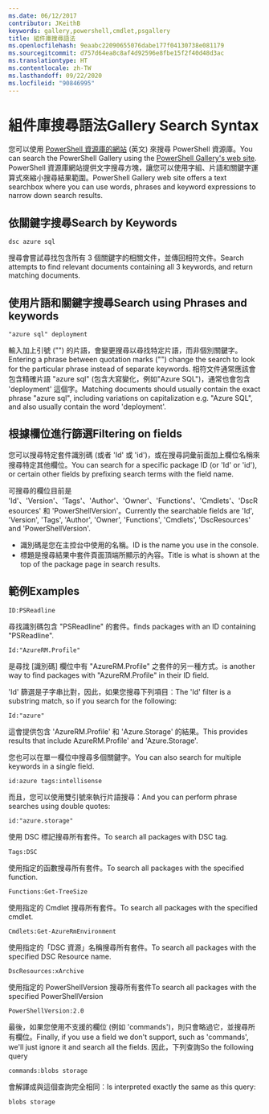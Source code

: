 ```yaml
---
ms.date: 06/12/2017
contributor: JKeithB
keywords: gallery,powershell,cmdlet,psgallery
title: 組件庫搜尋語法
ms.openlocfilehash: 9eaabc22090655076dabe177f04130738e081179
ms.sourcegitcommit: d757d64ea8c8af4d92596e8fbe15f2f40d48d3ac
ms.translationtype: HT
ms.contentlocale: zh-TW
ms.lasthandoff: 09/22/2020
ms.locfileid: "90846995"
---
```

# <a name="gallery-search-syntax"></a><span data-ttu-id="25a10-103">組件庫搜尋語法</span><span class="sxs-lookup"><span data-stu-id="25a10-103">Gallery Search Syntax</span></span>

<span data-ttu-id="25a10-104">您可以使用 [PowerShell 資源庫的網站](https://www.powershellgallery.com/) \(英文\) 來搜尋 PowerShell 資源庫。</span><span class="sxs-lookup"><span data-stu-id="25a10-104">You can search the PowerShell Gallery using the [PowerShell Gallery's web site](https://www.powershellgallery.com/).</span></span> <span data-ttu-id="25a10-105">PowerShell 資源庫網站提供文字搜尋方塊，讓您可以使用字組、片語和關鍵字運算式來縮小搜尋結果範圍。</span><span class="sxs-lookup"><span data-stu-id="25a10-105">PowerShell Gallery web site offers a text searchbox where you can use words, phrases and keyword expressions to narrow down search results.</span></span>

## <a name="search-by-keywords"></a><span data-ttu-id="25a10-106">依關鍵字搜尋</span><span class="sxs-lookup"><span data-stu-id="25a10-106">Search by Keywords</span></span>

```Syntax
dsc azure sql
```

<span data-ttu-id="25a10-107">搜尋會嘗試尋找包含所有 3 個關鍵字的相關文件，並傳回相符文件。</span><span class="sxs-lookup"><span data-stu-id="25a10-107">Search attempts to find relevant documents containing all 3 keywords, and return matching documents.</span></span>

## <a name="search-using-phrases-and-keywords"></a><span data-ttu-id="25a10-108">使用片語和關鍵字搜尋</span><span class="sxs-lookup"><span data-stu-id="25a10-108">Search using Phrases and keywords</span></span>

```Syntax
"azure sql" deployment
```

<span data-ttu-id="25a10-109">輸入加上引號 ("") 的片語，會變更搜尋以尋找特定片語，而非個別關鍵字。</span><span class="sxs-lookup"><span data-stu-id="25a10-109">Entering a phrase between quotation marks ("") change the search to look for the particular phrase instead of separate keywords.</span></span> <span data-ttu-id="25a10-110">相符文件通常應該會包含精確片語 "azure sql" (包含大寫變化，例如"Azure SQL")，通常也會包含 'deployment' 這個字。</span><span class="sxs-lookup"><span data-stu-id="25a10-110">Matching documents should usually contain the exact phrase "azure sql", including variations on capitalization e.g. "Azure SQL", and also usually contain the word 'deployment'.</span></span>

## <a name="filtering-on-fields"></a><span data-ttu-id="25a10-111">根據欄位進行篩選</span><span class="sxs-lookup"><span data-stu-id="25a10-111">Filtering on fields</span></span>

<span data-ttu-id="25a10-112">您可以搜尋特定套件識別碼 (或者 'Id' 或 'id')，或在搜尋詞彙前面加上欄位名稱來搜尋特定其他欄位。</span><span class="sxs-lookup"><span data-stu-id="25a10-112">You can search for a specific package ID (or 'Id' or 'id'), or certain other fields by prefixing search terms with the field name.</span></span>

<span data-ttu-id="25a10-113">可搜尋的欄位目前是 'Id'、'Version'、'Tags'、'Author'、'Owner'、'Functions'、'Cmdlets'、'DscResources' 和 'PowerShellVersion'。</span><span class="sxs-lookup"><span data-stu-id="25a10-113">Currently the searchable fields are 'Id', 'Version', 'Tags', 'Author', 'Owner', 'Functions', 'Cmdlets', 'DscResources' and 'PowerShellVersion'.</span></span>

- <span data-ttu-id="25a10-114">識別碼是您在主控台中使用的名稱。</span><span class="sxs-lookup"><span data-stu-id="25a10-114">ID is the name you use in the console.</span></span>
- <span data-ttu-id="25a10-115">標題是搜尋結果中套件頁面頂端所顯示的內容。</span><span class="sxs-lookup"><span data-stu-id="25a10-115">Title is what is shown at the top of the package page in search results.</span></span>

## <a name="examples"></a><span data-ttu-id="25a10-116">範例</span><span class="sxs-lookup"><span data-stu-id="25a10-116">Examples</span></span>

```Syntax
ID:PSReadline
```

<span data-ttu-id="25a10-117">尋找識別碼包含 "PSReadline" 的套件。</span><span class="sxs-lookup"><span data-stu-id="25a10-117">finds packages with an ID containing "PSReadline".</span></span>

```Syntax
Id:"AzureRM.Profile"
```

<span data-ttu-id="25a10-118">是尋找 [識別碼] 欄位中有 "AzureRM.Profile" 之套件的另一種方式。</span><span class="sxs-lookup"><span data-stu-id="25a10-118">is another way to find packages with "AzureRM.Profile" in their ID field.</span></span>

<span data-ttu-id="25a10-119">'Id' 篩選是子字串比對，因此，如果您搜尋下列項目︰</span><span class="sxs-lookup"><span data-stu-id="25a10-119">The 'Id' filter is a substring match, so if you search for the following:</span></span>

```Syntax
Id:"azure"
```

<span data-ttu-id="25a10-120">這會提供包含 'AzureRM.Profile' 和 'Azure.Storage' 的結果。</span><span class="sxs-lookup"><span data-stu-id="25a10-120">This provides results that include AzureRM.Profile' and 'Azure.Storage'.</span></span>

<span data-ttu-id="25a10-121">您也可以在單一欄位中搜尋多個關鍵字。</span><span class="sxs-lookup"><span data-stu-id="25a10-121">You can also search for multiple keywords in a single field.</span></span>

```Syntax
id:azure tags:intellisense
```

<span data-ttu-id="25a10-122">而且，您可以使用雙引號來執行片語搜尋：</span><span class="sxs-lookup"><span data-stu-id="25a10-122">And you can perform phrase searches using double quotes:</span></span>

```Syntax
id:"azure.storage"
```

<span data-ttu-id="25a10-123">使用 DSC 標記搜尋所有套件。</span><span class="sxs-lookup"><span data-stu-id="25a10-123">To search all packages with DSC tag.</span></span>

```Syntax
Tags:DSC
```

<span data-ttu-id="25a10-124">使用指定的函數搜尋所有套件。</span><span class="sxs-lookup"><span data-stu-id="25a10-124">To search all packages with the specified function.</span></span>

```Syntax
Functions:Get-TreeSize
```

<span data-ttu-id="25a10-125">使用指定的 Cmdlet 搜尋所有套件。</span><span class="sxs-lookup"><span data-stu-id="25a10-125">To search all packages with the specified cmdlet.</span></span>

```Syntax
Cmdlets:Get-AzureRmEnvironment
```

<span data-ttu-id="25a10-126">使用指定的「DSC 資源」名稱搜尋所有套件。</span><span class="sxs-lookup"><span data-stu-id="25a10-126">To search all packages with the specified DSC Resource name.</span></span>

```Syntax
DscResources:xArchive
```

<span data-ttu-id="25a10-127">使用指定的 PowerShellVersion 搜尋所有套件</span><span class="sxs-lookup"><span data-stu-id="25a10-127">To search all packages with the specified PowerShellVersion</span></span>

```Syntax
PowerShellVersion:2.0
```

<span data-ttu-id="25a10-128">最後，如果您使用不支援的欄位 (例如 'commands')，則只會略過它，並搜尋所有欄位。</span><span class="sxs-lookup"><span data-stu-id="25a10-128">Finally, if you use a field we don't support, such as 'commands', we'll just ignore it and search all the fields.</span></span> <span data-ttu-id="25a10-129">因此，下列查詢</span><span class="sxs-lookup"><span data-stu-id="25a10-129">So the following query</span></span>

```Syntax
commands:blobs storage
```

<span data-ttu-id="25a10-130">會解譯成與這個查詢完全相同︰</span><span class="sxs-lookup"><span data-stu-id="25a10-130">Is interpreted exactly the same as this query:</span></span>

```Syntax
blobs storage
```
